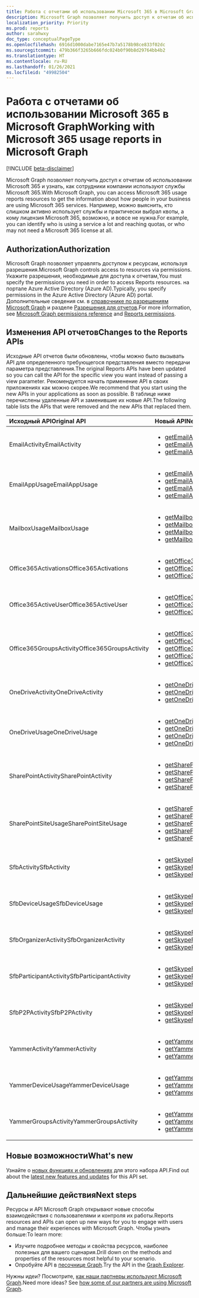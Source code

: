 ```yaml
---
title: Работа с отчетами об использовании Microsoft 365 в Microsoft Graph
description: Microsoft Graph позволяет получить доступ к отчетам об использовании Microsoft 365 и узнать, как сотрудники компании используют службы Microsoft 365. Например, можно выяснить, кто слишком активно использует службы и практически выбрал квоты, а кому лицензия Microsoft 365, возможно, и вовсе не нужна.
localization_priority: Priority
ms.prod: reports
author: sarahwxy
doc_type: conceptualPageType
ms.openlocfilehash: 6916d1000dabe7165e47b7a5178b98ce833f02dc
ms.sourcegitcommit: 479b366f3265b666fdc024b0f90b8d29764bb4b2
ms.translationtype: HT
ms.contentlocale: ru-RU
ms.lasthandoff: 01/26/2021
ms.locfileid: "49982504"
---
```

# <a name="working-with-microsoft-365-usage-reports-in-microsoft-graph"></a><span data-ttu-id="057bb-104">Работа с отчетами об использовании Microsoft 365 в Microsoft Graph</span><span class="sxs-lookup"><span data-stu-id="057bb-104">Working with Microsoft 365 usage reports in Microsoft Graph</span></span>

[!INCLUDE [beta-disclaimer](../../includes/beta-disclaimer.md)]

<span data-ttu-id="057bb-105">Microsoft Graph позволяет получить доступ к отчетам об использовании Microsoft 365 и узнать, как сотрудники компании используют службы Microsoft 365.</span><span class="sxs-lookup"><span data-stu-id="057bb-105">With Microsoft Graph, you can access Microsoft 365 usage reports resources to get the information about how people in your business are using Microsoft 365 services.</span></span> <span data-ttu-id="057bb-106">Например, можно выяснить, кто слишком активно использует службы и практически выбрал квоты, а кому лицензия Microsoft 365, возможно, и вовсе не нужна.</span><span class="sxs-lookup"><span data-stu-id="057bb-106">For example, you can identify who is using a service a lot and reaching quotas, or who may not need a Microsoft 365 license at all.</span></span>

## <a name="authorization"></a><span data-ttu-id="057bb-107">Authorization</span><span class="sxs-lookup"><span data-stu-id="057bb-107">Authorization</span></span>

<span data-ttu-id="057bb-108">Microsoft Graph позволяет управлять доступом к ресурсам, используя разрешения.</span><span class="sxs-lookup"><span data-stu-id="057bb-108">Microsoft Graph controls access to resources via permissions.</span></span> <span data-ttu-id="057bb-109">Укажите разрешения, необходимые для доступа к отчетам,</span><span class="sxs-lookup"><span data-stu-id="057bb-109">You must specify the permissions you need in order to access Reports resources.</span></span> <span data-ttu-id="057bb-110">на портале Azure Active Directory (Azure AD).</span><span class="sxs-lookup"><span data-stu-id="057bb-110">Typically, you specify permissions in the Azure Active Directory (Azure AD) portal.</span></span> <span data-ttu-id="057bb-111">Дополнительные сведения см. в [справочнике по разрешениям Microsoft Graph](/graph/permissions-reference) и разделе [Разрешения для отчетов](/graph/permissions-reference#reports-permissions).</span><span class="sxs-lookup"><span data-stu-id="057bb-111">For more information, see [Microsoft Graph permissions reference](/graph/permissions-reference) and [Reports permissions](/graph/permissions-reference#reports-permissions).</span></span>

## <a name="changes-to-the-reports-apis"></a><span data-ttu-id="057bb-112">Изменения API отчетов</span><span class="sxs-lookup"><span data-stu-id="057bb-112">Changes to the Reports APIs</span></span>

<span data-ttu-id="057bb-113">Исходные API отчетов были обновлены, чтобы можно было вызывать API для определенного требующегося представления вместо передачи параметра представления.</span><span class="sxs-lookup"><span data-stu-id="057bb-113">The original Reports APIs have been updated so you can call the API for the specific view you want instead of passing a view parameter.</span></span> <span data-ttu-id="057bb-114">Рекомендуется начать применение API в своих приложениях как можно скорее.</span><span class="sxs-lookup"><span data-stu-id="057bb-114">We recommend that you start using the new APIs in your applications as soon as possible.</span></span> <span data-ttu-id="057bb-115">В таблице ниже перечислены удаленные API и заменившие их новые API.</span><span class="sxs-lookup"><span data-stu-id="057bb-115">The following table lists the APIs that were removed and the new APIs that replaced them.</span></span>

| <span data-ttu-id="057bb-116">Исходный API</span><span class="sxs-lookup"><span data-stu-id="057bb-116">Original API</span></span>            | <span data-ttu-id="057bb-117">Новый API</span><span class="sxs-lookup"><span data-stu-id="057bb-117">New API</span></span>                                  |
| :---------------------- | :--------------------------------------- |
| <span data-ttu-id="057bb-118">EmailActivity</span><span class="sxs-lookup"><span data-stu-id="057bb-118">EmailActivity</span></span>           | <ul><li><span data-ttu-id="057bb-119">[getEmailActivityUserDetail](../api/reportroot-getemailactivityuserdetail.md);</span><span class="sxs-lookup"><span data-stu-id="057bb-119">[getEmailActivityUserDetail](../api/reportroot-getemailactivityuserdetail.md)</span></span></li><li><span data-ttu-id="057bb-120">[getEmailActivityCounts](../api/reportroot-getemailactivitycounts.md);</span><span class="sxs-lookup"><span data-stu-id="057bb-120">[getEmailActivityCounts](../api/reportroot-getemailactivitycounts.md)</span></span></li><li><span data-ttu-id="057bb-121">[getEmailActivityUserCounts](../api/reportroot-getemailactivityusercounts.md).</span><span class="sxs-lookup"><span data-stu-id="057bb-121">[getEmailActivityUserCounts](../api/reportroot-getemailactivityusercounts.md)</span></span></li></ul> |
| <span data-ttu-id="057bb-122">EmailAppUsage</span><span class="sxs-lookup"><span data-stu-id="057bb-122">EmailAppUsage</span></span>           | <ul><li><span data-ttu-id="057bb-123">[getEmailAppUsageUserDetail](../api/reportroot-getemailappusageuserdetail.md);</span><span class="sxs-lookup"><span data-stu-id="057bb-123">[getEmailAppUsageUserDetail](../api/reportroot-getemailappusageuserdetail.md)</span></span></li><li><span data-ttu-id="057bb-124">[getEmailAppUsageAppsUserCounts](../api/reportroot-getemailappusageappsusercounts.md);</span><span class="sxs-lookup"><span data-stu-id="057bb-124">[getEmailAppUsageAppsUserCounts](../api/reportroot-getemailappusageappsusercounts.md)</span></span></li><li><span data-ttu-id="057bb-125">[getEmailAppUsageUserCounts](../api/reportroot-getemailappusageusercounts.md);</span><span class="sxs-lookup"><span data-stu-id="057bb-125">[getEmailAppUsageUserCounts](../api/reportroot-getemailappusageusercounts.md)</span></span></li><li><span data-ttu-id="057bb-126">[getEmailAppUsageVersionsUserCounts](../api/reportroot-getemailappusageversionsusercounts.md).</span><span class="sxs-lookup"><span data-stu-id="057bb-126">[getEmailAppUsageVersionsUserCounts](../api/reportroot-getemailappusageversionsusercounts.md)</span></span></li></ul> |
| <span data-ttu-id="057bb-127">MailboxUsage</span><span class="sxs-lookup"><span data-stu-id="057bb-127">MailboxUsage</span></span>            | <ul><li><span data-ttu-id="057bb-128">[getMailboxUsageDetail](../api/reportroot-getmailboxusagedetail.md);</span><span class="sxs-lookup"><span data-stu-id="057bb-128">[getMailboxUsageDetail](../api/reportroot-getmailboxusagedetail.md)</span></span></li><li><span data-ttu-id="057bb-129">[getMailboxUsageMailboxCounts](../api/reportroot-getmailboxusagemailboxcounts.md);</span><span class="sxs-lookup"><span data-stu-id="057bb-129">[getMailboxUsageMailboxCounts](../api/reportroot-getmailboxusagemailboxcounts.md)</span></span></li><li><span data-ttu-id="057bb-130">[getMailboxUsageQuotaStatusMailboxCounts](../api/reportroot-getmailboxusagequotastatusmailboxcounts.md);</span><span class="sxs-lookup"><span data-stu-id="057bb-130">[getMailboxUsageQuotaStatusMailboxCounts](../api/reportroot-getmailboxusagequotastatusmailboxcounts.md)</span></span></li><li><span data-ttu-id="057bb-131">[getMailboxUsageStorage](../api/reportroot-getmailboxusagestorage.md).</span><span class="sxs-lookup"><span data-stu-id="057bb-131">[getMailboxUsageStorage](../api/reportroot-getmailboxusagestorage.md)</span></span></li></ul> |
| <span data-ttu-id="057bb-132">Office365Activations</span><span class="sxs-lookup"><span data-stu-id="057bb-132">Office365Activations</span></span>    | <ul><li><span data-ttu-id="057bb-133">[getOffice365ActivationsUserDetail](../api/reportroot-getoffice365activationsuserdetail.md);</span><span class="sxs-lookup"><span data-stu-id="057bb-133">[getOffice365ActivationsUserDetail](../api/reportroot-getoffice365activationsuserdetail.md)</span></span></li><li><span data-ttu-id="057bb-134">[getOffice365ActivationCounts](../api/reportroot-getoffice365activationcounts.md);</span><span class="sxs-lookup"><span data-stu-id="057bb-134">[getOffice365ActivationCounts](../api/reportroot-getoffice365activationcounts.md)</span></span></li><li><span data-ttu-id="057bb-135">[getOffice365ActivationsUserCounts](../api/reportroot-getoffice365activationsusercounts.md).</span><span class="sxs-lookup"><span data-stu-id="057bb-135">[getOffice365ActivationsUserCounts](../api/reportroot-getoffice365activationsusercounts.md)</span></span></li></ul> |
| <span data-ttu-id="057bb-136">Office365ActiveUser</span><span class="sxs-lookup"><span data-stu-id="057bb-136">Office365ActiveUser</span></span>     | <ul><li><span data-ttu-id="057bb-137">[getOffice365ActiveUserDetail](../api/reportroot-getoffice365activeuserdetail.md);</span><span class="sxs-lookup"><span data-stu-id="057bb-137">[getOffice365ActiveUserDetail](../api/reportroot-getoffice365activeuserdetail.md)</span></span></li><li><span data-ttu-id="057bb-138">[getOffice365ActiveUserCounts](../api/reportroot-getoffice365activeusercounts.md);</span><span class="sxs-lookup"><span data-stu-id="057bb-138">[getOffice365ActiveUserCounts](../api/reportroot-getoffice365activeusercounts.md)</span></span></li><li><span data-ttu-id="057bb-139">[getOffice365ServicesUserCounts](../api/reportroot-getoffice365servicesusercounts.md).</span><span class="sxs-lookup"><span data-stu-id="057bb-139">[getOffice365ServicesUserCounts](../api/reportroot-getoffice365servicesusercounts.md)</span></span></li></ul> |
| <span data-ttu-id="057bb-140">Office365GroupsActivity</span><span class="sxs-lookup"><span data-stu-id="057bb-140">Office365GroupsActivity</span></span> | <ul><li><span data-ttu-id="057bb-141">[getOffice365GroupsActivityDetail](../api/reportroot-getoffice365groupsactivitydetail.md);</span><span class="sxs-lookup"><span data-stu-id="057bb-141">[getOffice365GroupsActivityDetail](../api/reportroot-getoffice365groupsactivitydetail.md)</span></span></li><li><span data-ttu-id="057bb-142">[getOffice365GroupsActivityCounts](../api/reportroot-getoffice365groupsactivitycounts.md);</span><span class="sxs-lookup"><span data-stu-id="057bb-142">[getOffice365GroupsActivityCounts](../api/reportroot-getoffice365groupsactivitycounts.md)</span></span></li><li><span data-ttu-id="057bb-143">[getOffice365GroupsActivityGroupCounts](../api/reportroot-getoffice365groupsactivitygroupcounts.md);</span><span class="sxs-lookup"><span data-stu-id="057bb-143">[getOffice365GroupsActivityGroupCounts](../api/reportroot-getoffice365groupsactivitygroupcounts.md)</span></span></li><li><span data-ttu-id="057bb-144">[getOffice365GroupsActivityStorage](../api/reportroot-getoffice365groupsactivitystorage.md);</span><span class="sxs-lookup"><span data-stu-id="057bb-144">[getOffice365GroupsActivityStorage](../api/reportroot-getoffice365groupsactivitystorage.md)</span></span></li><li><span data-ttu-id="057bb-145">[getOffice365GroupsActivityFileCounts](../api/reportroot-getoffice365groupsactivityfilecounts.md).</span><span class="sxs-lookup"><span data-stu-id="057bb-145">[getOffice365GroupsActivityFileCounts](../api/reportroot-getoffice365groupsactivityfilecounts.md)</span></span></li></ul> |
| <span data-ttu-id="057bb-146">OneDriveActivity</span><span class="sxs-lookup"><span data-stu-id="057bb-146">OneDriveActivity</span></span>        | <ul><li><span data-ttu-id="057bb-147">[getOneDriveActivityUserDetail](../api/reportroot-getonedriveactivityuserdetail.md);</span><span class="sxs-lookup"><span data-stu-id="057bb-147">[getOneDriveActivityUserDetail](../api/reportroot-getonedriveactivityuserdetail.md)</span></span></li><li><span data-ttu-id="057bb-148">[getOneDriveActivityUserCounts](../api/reportroot-getonedriveactivityusercounts.md);</span><span class="sxs-lookup"><span data-stu-id="057bb-148">[getOneDriveActivityUserCounts](../api/reportroot-getonedriveactivityusercounts.md)</span></span></li><li><span data-ttu-id="057bb-149">[getOneDriveActivityFileCounts](../api/reportroot-getonedriveactivityfilecounts.md).</span><span class="sxs-lookup"><span data-stu-id="057bb-149">[getOneDriveActivityFileCounts](../api/reportroot-getonedriveactivityfilecounts.md)</span></span></li></ul> |
| <span data-ttu-id="057bb-150">OneDriveUsage</span><span class="sxs-lookup"><span data-stu-id="057bb-150">OneDriveUsage</span></span>           | <ul><li><span data-ttu-id="057bb-151">[getOneDriveUsageAccountDetail](../api/reportroot-getonedriveusageaccountdetail.md);</span><span class="sxs-lookup"><span data-stu-id="057bb-151">[getOneDriveUsageAccountDetail](../api/reportroot-getonedriveusageaccountdetail.md)</span></span></li><li><span data-ttu-id="057bb-152">[getOneDriveUsageAccountCounts](../api/reportroot-getonedriveusageaccountcounts.md);</span><span class="sxs-lookup"><span data-stu-id="057bb-152">[getOneDriveUsageAccountCounts](../api/reportroot-getonedriveusageaccountcounts.md)</span></span></li><li><span data-ttu-id="057bb-153">[getOneDriveUsageFileCounts](../api/reportroot-getonedriveusagefilecounts.md);</span><span class="sxs-lookup"><span data-stu-id="057bb-153">[getOneDriveUsageFileCounts](../api/reportroot-getonedriveusagefilecounts.md)</span></span></li><li><span data-ttu-id="057bb-154">[getOneDriveUsageStorage](../api/reportroot-getonedriveusagestorage.md).</span><span class="sxs-lookup"><span data-stu-id="057bb-154">[getOneDriveUsageStorage](../api/reportroot-getonedriveusagestorage.md)</span></span></li></ul> |
| <span data-ttu-id="057bb-155">SharePointActivity</span><span class="sxs-lookup"><span data-stu-id="057bb-155">SharePointActivity</span></span>      | <ul><li><span data-ttu-id="057bb-156">[getSharePointActivityUserDetail](../api/reportroot-getsharepointactivityuserdetail.md);</span><span class="sxs-lookup"><span data-stu-id="057bb-156">[getSharePointActivityUserDetail](../api/reportroot-getsharepointactivityuserdetail.md)</span></span></li><li><span data-ttu-id="057bb-157">[getSharePointActivityFileCounts](../api/reportroot-getsharepointactivityfilecounts.md);</span><span class="sxs-lookup"><span data-stu-id="057bb-157">[getSharePointActivityFileCounts](../api/reportroot-getsharepointactivityfilecounts.md)</span></span></li><li><span data-ttu-id="057bb-158">[getSharePointActivityUserCounts](../api/reportroot-getsharepointactivityusercounts.md);</span><span class="sxs-lookup"><span data-stu-id="057bb-158">[getSharePointActivityUserCounts](../api/reportroot-getsharepointactivityusercounts.md)</span></span></li><li><span data-ttu-id="057bb-159">[getSharePointActivityPages](../api/reportroot-getsharepointactivitypages.md).</span><span class="sxs-lookup"><span data-stu-id="057bb-159">[getSharePointActivityPages](../api/reportroot-getsharepointactivitypages.md)</span></span></li></ul> |
| <span data-ttu-id="057bb-160">SharePointSiteUsage</span><span class="sxs-lookup"><span data-stu-id="057bb-160">SharePointSiteUsage</span></span>     | <ul><li><span data-ttu-id="057bb-161">[getSharePointSiteUsageDetail](../api/reportroot-getsharepointsiteusagedetail.md);</span><span class="sxs-lookup"><span data-stu-id="057bb-161">[getSharePointSiteUsageDetail](../api/reportroot-getsharepointsiteusagedetail.md)</span></span></li><li><span data-ttu-id="057bb-162">[getSharePointSiteUsageFileCounts](../api/reportroot-getsharepointsiteusagefilecounts.md);</span><span class="sxs-lookup"><span data-stu-id="057bb-162">[getSharePointSiteUsageFileCounts](../api/reportroot-getsharepointsiteusagefilecounts.md)</span></span></li><li><span data-ttu-id="057bb-163">[getSharePointSiteUsageSiteCounts](../api/reportroot-getsharepointsiteusagesitecounts.md);</span><span class="sxs-lookup"><span data-stu-id="057bb-163">[getSharePointSiteUsageSiteCounts](../api/reportroot-getsharepointsiteusagesitecounts.md)</span></span></li><li><span data-ttu-id="057bb-164">[getSharePointSiteUsageStorage](../api/reportroot-getsharepointsiteusagestorage.md);</span><span class="sxs-lookup"><span data-stu-id="057bb-164">[getSharePointSiteUsageStorage](../api/reportroot-getsharepointsiteusagestorage.md)</span></span></li><li><span data-ttu-id="057bb-165">[getSharePointSiteUsagePages](../api/reportroot-getsharepointsiteusagepages.md).</span><span class="sxs-lookup"><span data-stu-id="057bb-165">[getSharePointSiteUsagePages](../api/reportroot-getsharepointsiteusagepages.md)</span></span></li></ul> |
| <span data-ttu-id="057bb-166">SfbActivity</span><span class="sxs-lookup"><span data-stu-id="057bb-166">SfbActivity</span></span>             | <ul><li><span data-ttu-id="057bb-167">[getSkypeForBusinessActivityUserDetail](../api/reportroot-getskypeforbusinessactivityuserdetail.md);</span><span class="sxs-lookup"><span data-stu-id="057bb-167">[getSkypeForBusinessActivityUserDetail](../api/reportroot-getskypeforbusinessactivityuserdetail.md)</span></span></li><li><span data-ttu-id="057bb-168">[getSkypeForBusinessActivityCounts](../api/reportroot-getskypeforbusinessactivitycounts.md);</span><span class="sxs-lookup"><span data-stu-id="057bb-168">[getSkypeForBusinessActivityCounts](../api/reportroot-getskypeforbusinessactivitycounts.md)</span></span></li><li><span data-ttu-id="057bb-169">[getSkypeForBusinessActivityUserCounts](../api/reportroot-getskypeforbusinessactivityusercounts.md).</span><span class="sxs-lookup"><span data-stu-id="057bb-169">[getSkypeForBusinessActivityUserCounts](../api/reportroot-getskypeforbusinessactivityusercounts.md)</span></span></li></ul> |
| <span data-ttu-id="057bb-170">SfbDeviceUsage</span><span class="sxs-lookup"><span data-stu-id="057bb-170">SfbDeviceUsage</span></span>          | <ul><li><span data-ttu-id="057bb-171">[getSkypeForBusinessDeviceUsageUserDetail](../api/reportroot-getskypeforbusinessdeviceusageuserdetail.md);</span><span class="sxs-lookup"><span data-stu-id="057bb-171">[getSkypeForBusinessDeviceUsageUserDetail](../api/reportroot-getskypeforbusinessdeviceusageuserdetail.md)</span></span></li><li><span data-ttu-id="057bb-172">[getSkypeForBusinessDeviceUsageDistributionUserCounts](../api/reportroot-getskypeforbusinessdeviceusagedistributionusercounts.md);</span><span class="sxs-lookup"><span data-stu-id="057bb-172">[getSkypeForBusinessDeviceUsageDistributionUserCounts](../api/reportroot-getskypeforbusinessdeviceusagedistributionusercounts.md)</span></span></li><li><span data-ttu-id="057bb-173">[getSkypeForBusinessDeviceUsageUserCounts](../api/reportroot-getskypeforbusinessdeviceusageusercounts.md).</span><span class="sxs-lookup"><span data-stu-id="057bb-173">[getSkypeForBusinessDeviceUsageUserCounts](../api/reportroot-getskypeforbusinessdeviceusageusercounts.md)</span></span></li></ul> |
| <span data-ttu-id="057bb-174">SfbOrganizerActivity</span><span class="sxs-lookup"><span data-stu-id="057bb-174">SfbOrganizerActivity</span></span>    | <ul><li><span data-ttu-id="057bb-175">[getSkypeForBusinessOrganizerActivityCounts](../api/reportroot-getskypeforbusinessorganizeractivitycounts.md);</span><span class="sxs-lookup"><span data-stu-id="057bb-175">[getSkypeForBusinessOrganizerActivityCounts](../api/reportroot-getskypeforbusinessorganizeractivitycounts.md)</span></span></li><li><span data-ttu-id="057bb-176">[getSkypeForBusinessOrganizerActivityUserCounts](../api/reportroot-getskypeforbusinessorganizeractivityusercounts.md);</span><span class="sxs-lookup"><span data-stu-id="057bb-176">[getSkypeForBusinessOrganizerActivityUserCounts](../api/reportroot-getskypeforbusinessorganizeractivityusercounts.md)</span></span></li><li><span data-ttu-id="057bb-177">[getSkypeForBusinessOrganizerActivityMinuteCounts](../api/reportroot-getskypeforbusinessorganizeractivityminutecounts.md).</span><span class="sxs-lookup"><span data-stu-id="057bb-177">[getSkypeForBusinessOrganizerActivityMinuteCounts](../api/reportroot-getskypeforbusinessorganizeractivityminutecounts.md)</span></span></li></ul> |
| <span data-ttu-id="057bb-178">SfbParticipantActivity</span><span class="sxs-lookup"><span data-stu-id="057bb-178">SfbParticipantActivity</span></span>  | <ul><li><span data-ttu-id="057bb-179">[getSkypeForBusinessParticipantActivityCounts](../api/reportroot-getskypeforbusinessparticipantactivitycounts.md);</span><span class="sxs-lookup"><span data-stu-id="057bb-179">[getSkypeForBusinessParticipantActivityCounts](../api/reportroot-getskypeforbusinessparticipantactivitycounts.md)</span></span></li><li><span data-ttu-id="057bb-180">[getSkypeForBusinessParticipantActivityUserCounts](../api/reportroot-getskypeforbusinessparticipantactivityusercounts.md);</span><span class="sxs-lookup"><span data-stu-id="057bb-180">[getSkypeForBusinessParticipantActivityUserCounts](../api/reportroot-getskypeforbusinessparticipantactivityusercounts.md)</span></span></li><li><span data-ttu-id="057bb-181">[getSkypeForBusinessParticipantActivityMinuteCounts](../api/reportroot-getskypeforbusinessparticipantactivityminutecounts.md).</span><span class="sxs-lookup"><span data-stu-id="057bb-181">[getSkypeForBusinessParticipantActivityMinuteCounts](../api/reportroot-getskypeforbusinessparticipantactivityminutecounts.md)</span></span></li></ul> |
| <span data-ttu-id="057bb-182">SfbP2PActivity</span><span class="sxs-lookup"><span data-stu-id="057bb-182">SfbP2PActivity</span></span>          | <ul><li><span data-ttu-id="057bb-183">[getSkypeForBusinessPeerToPeerActivityCounts](../api/reportroot-getskypeforbusinesspeertopeeractivitycounts.md);</span><span class="sxs-lookup"><span data-stu-id="057bb-183">[getSkypeForBusinessPeerToPeerActivityCounts](../api/reportroot-getskypeforbusinesspeertopeeractivitycounts.md)</span></span></li><li><span data-ttu-id="057bb-184">[getSkypeForBusinessPeerToPeerActivityUserCounts](../api/reportroot-getskypeforbusinesspeertopeeractivityusercounts.md);</span><span class="sxs-lookup"><span data-stu-id="057bb-184">[getSkypeForBusinessPeerToPeerActivityUserCounts](../api/reportroot-getskypeforbusinesspeertopeeractivityusercounts.md)</span></span></li><li><span data-ttu-id="057bb-185">[getSkypeForBusinessPeerToPeerActivityMinuteCounts](../api/reportroot-getskypeforbusinesspeertopeeractivityminutecounts.md).</span><span class="sxs-lookup"><span data-stu-id="057bb-185">[getSkypeForBusinessPeerToPeerActivityMinuteCounts](../api/reportroot-getskypeforbusinesspeertopeeractivityminutecounts.md)</span></span></li></ul> |
| <span data-ttu-id="057bb-186">YammerActivity</span><span class="sxs-lookup"><span data-stu-id="057bb-186">YammerActivity</span></span>          | <ul><li><span data-ttu-id="057bb-187">[getYammerActivityUserDetail](../api/reportroot-getyammeractivityuserdetail.md);</span><span class="sxs-lookup"><span data-stu-id="057bb-187">[getYammerActivityUserDetail](../api/reportroot-getyammeractivityuserdetail.md)</span></span></li><li><span data-ttu-id="057bb-188">[getYammerActivityCounts](../api/reportroot-getyammeractivitycounts.md);</span><span class="sxs-lookup"><span data-stu-id="057bb-188">[getYammerActivityCounts](../api/reportroot-getyammeractivitycounts.md)</span></span></li><li><span data-ttu-id="057bb-189">[getYammerActivityUserCounts](../api/reportroot-getyammeractivityusercounts.md).</span><span class="sxs-lookup"><span data-stu-id="057bb-189">[getYammerActivityUserCounts](../api/reportroot-getyammeractivityusercounts.md)</span></span></li></ul> |
| <span data-ttu-id="057bb-190">YammerDeviceUsage</span><span class="sxs-lookup"><span data-stu-id="057bb-190">YammerDeviceUsage</span></span>       | <ul><li><span data-ttu-id="057bb-191">[getYammerDeviceUsageUserDetail](../api/reportroot-getyammerdeviceusageuserdetail.md);</span><span class="sxs-lookup"><span data-stu-id="057bb-191">[getYammerDeviceUsageUserDetail](../api/reportroot-getyammerdeviceusageuserdetail.md)</span></span></li><li><span data-ttu-id="057bb-192">[getYammerDeviceUsageDistributionUserCounts](../api/reportroot-getyammerdeviceusagedistributionusercounts.md);</span><span class="sxs-lookup"><span data-stu-id="057bb-192">[getYammerDeviceUsageDistributionUserCounts](../api/reportroot-getyammerdeviceusagedistributionusercounts.md)</span></span></li><li><span data-ttu-id="057bb-193">[getYammerDeviceUsageUserCounts](../api/reportroot-getyammerdeviceusageusercounts.md).</span><span class="sxs-lookup"><span data-stu-id="057bb-193">[getYammerDeviceUsageUserCounts](../api/reportroot-getyammerdeviceusageusercounts.md)</span></span></li></ul> |
| <span data-ttu-id="057bb-194">YammerGroupsActivity</span><span class="sxs-lookup"><span data-stu-id="057bb-194">YammerGroupsActivity</span></span>    | <ul><li><span data-ttu-id="057bb-195">[getYammerGroupsActivityDetail](../api/reportroot-getyammergroupsactivitydetail.md);</span><span class="sxs-lookup"><span data-stu-id="057bb-195">[getYammerGroupsActivityDetail](../api/reportroot-getyammergroupsactivitydetail.md)</span></span></li><li><span data-ttu-id="057bb-196">[getYammerGroupsActivityGroupCounts](../api/reportroot-getyammergroupsactivitygroupcounts.md);</span><span class="sxs-lookup"><span data-stu-id="057bb-196">[getYammerGroupsActivityGroupCounts](../api/reportroot-getyammergroupsactivitygroupcounts.md)</span></span></li><li><span data-ttu-id="057bb-197">[getYammerGroupsActivityCounts](../api/reportroot-getyammergroupsactivitycounts.md).</span><span class="sxs-lookup"><span data-stu-id="057bb-197">[getYammerGroupsActivityCounts](../api/reportroot-getyammergroupsactivitycounts.md)</span></span></li></ul> |

## <a name="whats-new"></a><span data-ttu-id="057bb-198">Новые возможности</span><span class="sxs-lookup"><span data-stu-id="057bb-198">What's new</span></span>
<span data-ttu-id="057bb-199">Узнайте о [новых функциях и обновлениях](/graph/whats-new-overview) для этого набора API.</span><span class="sxs-lookup"><span data-stu-id="057bb-199">Find out about the [latest new features and updates](/graph/whats-new-overview) for this API set.</span></span>

## <a name="next-steps"></a><span data-ttu-id="057bb-200">Дальнейшие действия</span><span class="sxs-lookup"><span data-stu-id="057bb-200">Next steps</span></span>

<span data-ttu-id="057bb-201">Ресурсы и API Microsoft Graph открывают новые способы взаимодействия с пользователями и контроля их работы.</span><span class="sxs-lookup"><span data-stu-id="057bb-201">Reports resources and APIs can open up new ways for you to engage with users and manage their experiences with Microsoft Graph.</span></span> <span data-ttu-id="057bb-202">Чтобы узнать больше:</span><span class="sxs-lookup"><span data-stu-id="057bb-202">To learn more:</span></span>

- <span data-ttu-id="057bb-203">Изучите подробнее методы и свойства ресурсов, наиболее полезных для вашего сценария.</span><span class="sxs-lookup"><span data-stu-id="057bb-203">Drill down on the methods and properties of the resources most helpful to your scenario.</span></span>
- <span data-ttu-id="057bb-204">Опробуйте API в [песочнице Graph](https://developer.microsoft.com/graph/graph-explorer).</span><span class="sxs-lookup"><span data-stu-id="057bb-204">Try the API in the [Graph Explorer](https://developer.microsoft.com/graph/graph-explorer).</span></span>

<span data-ttu-id="057bb-p106">Нужны идеи? Посмотрите, [как наши партнеры используют Microsoft Graph](https://developer.microsoft.com/graph/graph/examples#partners).</span><span class="sxs-lookup"><span data-stu-id="057bb-p106">Need more ideas? See [how some of our partners are using Microsoft Graph](https://developer.microsoft.com/graph/graph/examples#partners).</span></span>


